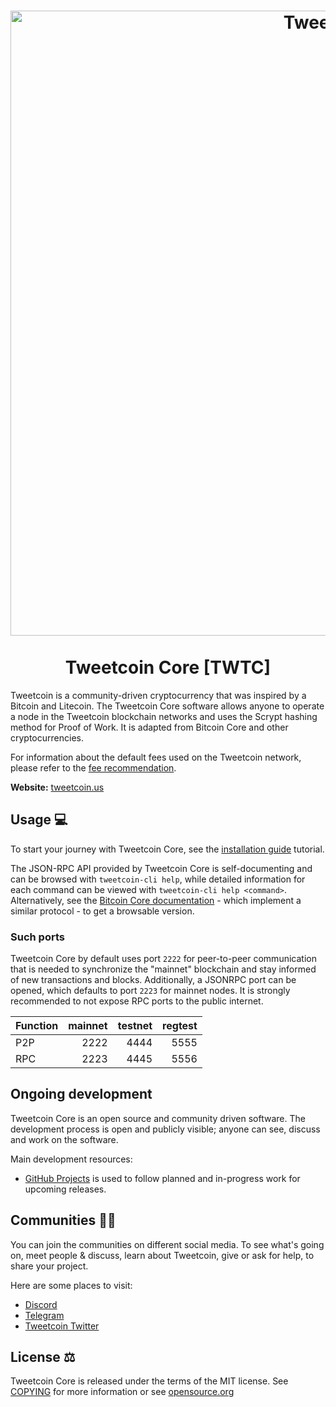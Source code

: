 <h1 align="center">
<img src="https://i.imgur.com/XpJV4kF.png" alt="Tweetcoin" width="1000"/>
<br/><br/>
Tweetcoin Core [TWTC]
</h1>

<div align="center">


</div>

Tweetcoin is a community-driven cryptocurrency that was inspired by a Bitcoin and Litecoin. The Tweetcoin Core software allows anyone to operate a node in the Tweetcoin blockchain networks and uses the Scrypt hashing method for Proof of Work. It is adapted from Bitcoin Core and other cryptocurrencies.

For information about the default fees used on the Tweetcoin network, please
refer to the [fee recommendation](doc/fee-recommendation.md).

**Website:** [tweetcoin.us](https://tweetcoin.us/)

## Usage 💻

To start your journey with Tweetcoin Core, see the [installation guide](INSTALL.md) tutorial.

The JSON-RPC API provided by Tweetcoin Core is self-documenting and can be browsed with `tweetcoin-cli help`, while detailed information for each command can be viewed with `tweetcoin-cli help <command>`. Alternatively, see the [Bitcoin Core documentation](https://developer.bitcoin.org/reference/rpc/) - which implement a similar protocol - to get a browsable version.

### Such ports

Tweetcoin Core by default uses port `2222` for peer-to-peer communication that
is needed to synchronize the "mainnet" blockchain and stay informed of new
transactions and blocks. Additionally, a JSONRPC port can be opened, which
defaults to port `2223` for mainnet nodes. It is strongly recommended to not
expose RPC ports to the public internet.

| Function | mainnet | testnet | regtest |
| :------- | ------: | ------: | ------: |
| P2P      |  2222   |  4444   |  5555   |
| RPC      |  2223   |  4445   |  5556   |

## Ongoing development

Tweetcoin Core is an open source and community driven software. The development
process is open and publicly visible; anyone can see, discuss and work on the
software.

Main development resources:

* [GitHub Projects](https://github.com/Tweetcoin/tweetcoin/projects) is used to
  follow planned and in-progress work for upcoming releases.

## Communities 🚀🍾

You can join the communities on different social media.
To see what's going on, meet people & discuss, learn
about Tweetcoin, give or ask for help, to share your project.

Here are some places to visit:

* [Discord](https://discord.gg/buMU4cM25C)
* [Telegram](https://t.me/tweetcoinofficial)
* [Tweetcoin Twitter](https://twitter.com/TWTCofficial)



## License ⚖️
Tweetcoin Core is released under the terms of the MIT license. See
[COPYING](COPYING) for more information or see
[opensource.org](https://opensource.org/licenses/MIT)

